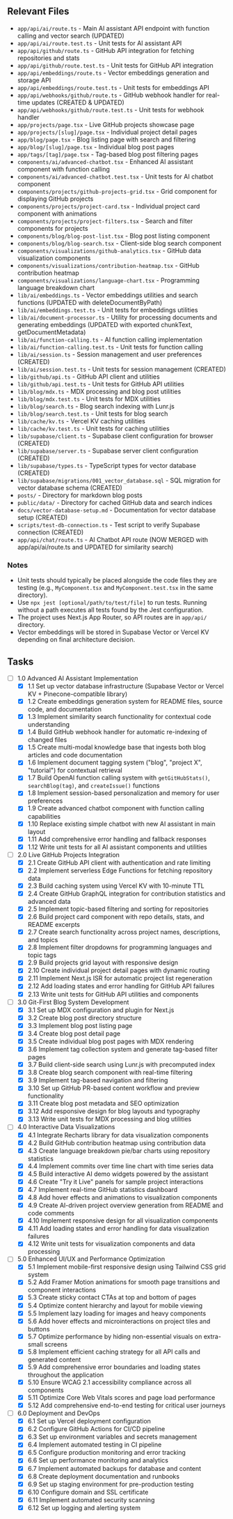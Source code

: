## Relevant Files

- `app/api/ai/route.ts` - Main AI assistant API endpoint with function calling and vector search (UPDATED)
- `app/api/ai/route.test.ts` - Unit tests for AI assistant API
- `app/api/github/route.ts` - GitHub API integration for fetching repositories and stats
- `app/api/github/route.test.ts` - Unit tests for GitHub API integration
- `app/api/embeddings/route.ts` - Vector embeddings generation and storage API
- `app/api/embeddings/route.test.ts` - Unit tests for embeddings API
- `app/api/webhooks/github/route.ts` - GitHub webhook handler for real-time updates (CREATED & UPDATED)
- `app/api/webhooks/github/route.test.ts` - Unit tests for webhook handler
- `app/projects/page.tsx` - Live GitHub projects showcase page
- `app/projects/[slug]/page.tsx` - Individual project detail pages
- `app/blog/page.tsx` - Blog listing page with search and filtering
- `app/blog/[slug]/page.tsx` - Individual blog post pages
- `app/tags/[tag]/page.tsx` - Tag-based blog post filtering pages
- `components/ai/advanced-chatbot.tsx` - Enhanced AI assistant component with function calling
- `components/ai/advanced-chatbot.test.tsx` - Unit tests for AI chatbot component
- `components/projects/github-projects-grid.tsx` - Grid component for displaying GitHub projects
- `components/projects/project-card.tsx` - Individual project card component with animations
- `components/projects/project-filters.tsx` - Search and filter components for projects
- `components/blog/blog-post-list.tsx` - Blog post listing component
- `components/blog/blog-search.tsx` - Client-side blog search component
- `components/visualizations/github-analytics.tsx` - GitHub data visualization components
- `components/visualizations/contribution-heatmap.tsx` - GitHub contribution heatmap
- `components/visualizations/language-chart.tsx` - Programming language breakdown chart
- `lib/ai/embeddings.ts` - Vector embeddings utilities and search functions (UPDATED with deleteDocumentByPath)
- `lib/ai/embeddings.test.ts` - Unit tests for embeddings utilities
- `lib/ai/document-processor.ts` - Utility for processing documents and generating embeddings (UPDATED with exported chunkText, getDocumentMetadata)
- `lib/ai/function-calling.ts` - AI function calling implementation
- `lib/ai/function-calling.test.ts` - Unit tests for function calling
- `lib/ai/session.ts` - Session management and user preferences (CREATED)
- `lib/ai/session.test.ts` - Unit tests for session management (CREATED)
- `lib/github/api.ts` - GitHub API client and utilities
- `lib/github/api.test.ts` - Unit tests for GitHub API utilities
- `lib/blog/mdx.ts` - MDX processing and blog post utilities
- `lib/blog/mdx.test.ts` - Unit tests for MDX utilities
- `lib/blog/search.ts` - Blog search indexing with Lunr.js
- `lib/blog/search.test.ts` - Unit tests for blog search
- `lib/cache/kv.ts` - Vercel KV caching utilities
- `lib/cache/kv.test.ts` - Unit tests for caching utilities
- `lib/supabase/client.ts` - Supabase client configuration for browser (CREATED)
- `lib/supabase/server.ts` - Supabase server client configuration (CREATED)
- `lib/supabase/types.ts` - TypeScript types for vector database (CREATED)
- `lib/supabase/migrations/001_vector_database.sql` - SQL migration for vector database schema (CREATED)
- `posts/` - Directory for markdown blog posts
- `public/data/` - Directory for cached GitHub data and search indices
- `docs/vector-database-setup.md` - Documentation for vector database setup (CREATED)
- `scripts/test-db-connection.ts` - Test script to verify Supabase connection (CREATED)
- `app/api/chat/route.ts` - AI Chatbot API route (NOW MERGED with app/api/ai/route.ts and UPDATED for similarity search)

### Notes

- Unit tests should typically be placed alongside the code files they are testing (e.g., `MyComponent.tsx` and `MyComponent.test.tsx` in the same directory).
- Use `npx jest [optional/path/to/test/file]` to run tests. Running without a path executes all tests found by the Jest configuration.
- The project uses Next.js App Router, so API routes are in `app/api/` directory.
- Vector embeddings will be stored in Supabase Vector or Vercel KV depending on final architecture decision.

## Tasks

- [ ] 1.0 Advanced AI Assistant Implementation
  - [x] 1.1 Set up vector database infrastructure (Supabase Vector or Vercel KV + Pinecone-compatible library)
  - [x] 1.2 Create embeddings generation system for README files, source code, and documentation
  - [x] 1.3 Implement similarity search functionality for contextual code understanding
  - [x] 1.4 Build GitHub webhook handler for automatic re-indexing of changed files
  - [x] 1.5 Create multi-modal knowledge base that ingests both blog articles and code documentation
  - [x] 1.6 Implement document tagging system ("blog", "project X", "tutorial") for contextual retrieval
  - [x] 1.7 Build OpenAI function calling system with `getGitHubStats()`, `searchBlog(tag)`, and `createIssue()` functions
  - [x] 1.8 Implement session-based personalization and memory for user preferences
  - [x] 1.9 Create advanced chatbot component with function calling capabilities
  - [x] 1.10 Replace existing simple chatbot with new AI assistant in main layout
  - [x] 1.11 Add comprehensive error handling and fallback responses
  - [x] 1.12 Write unit tests for all AI assistant components and utilities
- [ ] 2.0 Live GitHub Projects Integration
  - [x] 2.1 Create GitHub API client with authentication and rate limiting
  - [x] 2.2 Implement serverless Edge Functions for fetching repository data
  - [x] 2.3 Build caching system using Vercel KV with 10-minute TTL
  - [x] 2.4 Create GitHub GraphQL integration for contribution statistics and advanced data
  - [x] 2.5 Implement topic-based filtering and sorting for repositories
  - [x] 2.6 Build project card component with repo details, stats, and README excerpts
  - [x] 2.7 Create search functionality across project names, descriptions, and topics
  - [x] 2.8 Implement filter dropdowns for programming languages and topic tags
  - [x] 2.9 Build projects grid layout with responsive design
  - [x] 2.10 Create individual project detail pages with dynamic routing
  - [x] 2.11 Implement Next.js ISR for automatic project list regeneration
  - [x] 2.12 Add loading states and error handling for GitHub API failures
  - [x] 2.13 Write unit tests for GitHub API utilities and components
- [ ] 3.0 Git-First Blog System Development
  - [x] 3.1 Set up MDX configuration and plugin for Next.js
  - [x] 3.2 Create blog post directory structure
  - [x] 3.3 Implement blog post listing page
  - [x] 3.4 Create blog post detail page
  - [x] 3.5 Create individual blog post pages with MDX rendering
  - [x] 3.6 Implement tag collection system and generate tag-based filter pages
  - [x] 3.7 Build client-side search using Lunr.js with precomputed index
  - [x] 3.8 Create blog search component with real-time filtering
  - [x] 3.9 Implement tag-based navigation and filtering
  - [x] 3.10 Set up GitHub PR-based content workflow and preview functionality
  - [x] 3.11 Create blog post metadata and SEO optimization
  - [x] 3.12 Add responsive design for blog layouts and typography
  - [x] 3.13 Write unit tests for MDX processing and blog utilities
- [ ] 4.0 Interactive Data Visualizations
  - [x] 4.1 Integrate Recharts library for data visualization components
  - [x] 4.2 Build GitHub contribution heatmap using contribution data
  - [x] 4.3 Create language breakdown pie/bar charts using repository statistics
  - [x] 4.4 Implement commits over time line chart with time series data
  - [x] 4.5 Build interactive AI demo widgets powered by the assistant
  - [x] 4.6 Create "Try it Live" panels for sample project interactions
  - [x] 4.7 Implement real-time GitHub statistics dashboard
  - [x] 4.8 Add hover effects and animations to visualization components
  - [x] 4.9 Create AI-driven project overview generation from README and code comments
  - [x] 4.10 Implement responsive design for all visualization components
  - [x] 4.11 Add loading states and error handling for data visualization failures
  - [x] 4.12 Write unit tests for visualization components and data processing
- [ ] 5.0 Enhanced UI/UX and Performance Optimization
  - [x] 5.1 Implement mobile-first responsive design using Tailwind CSS grid system
  - [x] 5.2 Add Framer Motion animations for smooth page transitions and component interactions
  - [x] 5.3 Create sticky contact CTAs at top and bottom of pages
  - [x] 5.4 Optimize content hierarchy and layout for mobile viewing
  - [x] 5.5 Implement lazy loading for images and heavy components
  - [x] 5.6 Add hover effects and microinteractions on project tiles and buttons
  - [x] 5.7 Optimize performance by hiding non-essential visuals on extra-small screens
  - [x] 5.8 Implement efficient caching strategy for all API calls and generated content
  - [x] 5.9 Add comprehensive error boundaries and loading states throughout the application
  - [x] 5.10 Ensure WCAG 2.1 accessibility compliance across all components
  - [x] 5.11 Optimize Core Web Vitals scores and page load performance
  - [x] 5.12 Add comprehensive end-to-end testing for critical user journeys
- [ ] 6.0 Deployment and DevOps
  - [x] 6.1 Set up Vercel deployment configuration
  - [x] 6.2 Configure GitHub Actions for CI/CD pipeline
  - [x] 6.3 Set up environment variables and secrets management
  - [x] 6.4 Implement automated testing in CI pipeline
  - [x] 6.5 Configure production monitoring and error tracking
  - [x] 6.6 Set up performance monitoring and analytics
  - [x] 6.7 Implement automated backups for database and content
  - [x] 6.8 Create deployment documentation and runbooks
  - [x] 6.9 Set up staging environment for pre-production testing
  - [x] 6.10 Configure domain and SSL certificate
  - [x] 6.11 Implement automated security scanning
  - [x] 6.12 Set up logging and alerting system 